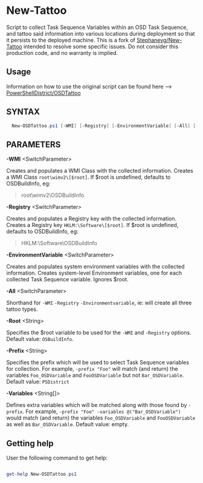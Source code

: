 # New-Tattoo
Script to collect Task Sequence Variables within an OSD Task Sequence, and tattoo said information into various locations during deployment so that it persists to the deployed machine.  This is a fork of [Stephanevg/New-Tattoo](/Stephanevg/New-Tattoo) intended to resolve some specific issues.  Do not consider this production code, and no warranty is implied.

## Usage
Information on how to use the original script can be found here --> [PowerShellDistrict/OSDTattoo](http://powershelldistrict.com/osd-tattoo-powershell/)

## SYNTAX

```powershell
  New-OSDTattoo.ps1 [-WMI] [-Registry] [-EnvironmentVariable] [-All] [-Root <string>] [-Prefix <string>] [-Variables <string\[]>]
```

## PARAMETERS
**-WMI** \<SwitchParameter\>

Creates and populates a WMI Class with the collected information.  Creates a WMI Class `root\wimv2\[$root]`.  If $root is undefined, defaults to OSDBuildInfo, eg:
> root\wimv2\OSDBuildInfo

**-Registry** \<SwitchParameter\>

Creates and populates a Registry key with the collected information.  Creates a Registry key `HKLM:\Software\[$root]`.  If $root is undefined, defaults to OSDBuildInfo, eg:
> HKLM:\Software\OSDBuildInfo

**-EnvironmentVariable** \<SwitchParameter\>

Creates and populates system environment variables with the collected information.  Creates system-level Environment variables, one for each collected Task Sequence variable.  Ignores $root.

**-All** \<SwitchParameter\>

Shorthand for `-WMI` `-Registry` `-Environmentvariable`, ie: will create all three tattoo types.

**-Root** \<String\>

Specifies the $root variable to be used for the `-WMI` and `-Registry` options.  Default value: `OSBuildInfo`.

**-Prefix** \<String\>

Specifies the prefix which will be used to select Task Sequence variables for collection.  For example, `-prefix "Foo"` will match (and return) the variables `Foo_OSDVariable` and `FooOSDVariable` but not `Bar_OSDVariable`.  Default value: `PSDistrict`

**-Variables** \<String[]\>

Defines extra variables which will be matched along with those found by `-prefix`.  For example, `-prefix "Foo" -variables @("Bar_OSDVariable")` would match (and return) the variables `Foo_OSDVariable` and `FooOSDVariable` as well as `Bar_OSDVariable`.  Default value: empty.


## Getting help

User the following command to get help:

```powershell

get-help New-OSDTattoo.ps1

```
